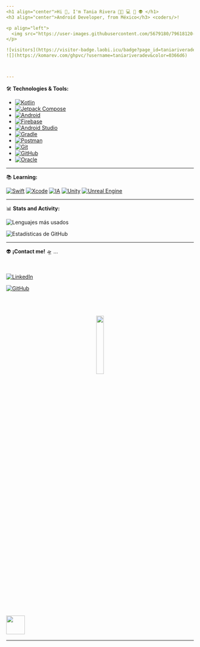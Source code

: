 ```yaml
---
<h1 align="center">Hi 👋, I'm Tania Rivera 👩‍💻 💻 📲 👽 </h1>
<h3 align="center">Android Developer, from México</h3> <𝚌𝚘𝚍𝚎𝚛𝚜/>!

<p align="left">
  <img src="https://user-images.githubusercontent.com/5679180/79618120-0daffb80-80be-11ea-819e-d2b0fa904d07.gif" width="27px">
</p>

![visitors](https://visitor-badge.laobi.icu/badge?page_id=taniariveradev.taniariveradev)
![](https://komarev.com/ghpvc/?username=taniariveradev&color=0366d6)



---
```


🛠️ **Technologies & Tools:**

- [![Kotlin](https://img.shields.io/badge/Kotlin-B125EA?style=for-the-badge&logo=kotlin&logoColor=white)](https://kotlinlang.org/)
- [![Jetpack Compose](https://img.shields.io/badge/Jetpack_Compose-4285F4?style=for-the-badge&logo=android&logoColor=white)](https://developer.android.com/jetpack/compose)
- [![Android](https://img.shields.io/badge/Android-3DDC84?style=for-the-badge&logo=android&logoColor=white)](https://www.android.com/)
- [![Firebase](https://img.shields.io/badge/Firebase-FFCA28?style=for-the-badge&logo=firebase&logoColor=black)](https://firebase.google.com/)
- [![Android Studio](https://img.shields.io/badge/Android_Studio-3DDC84?style=for-the-badge&logo=android-studio&logoColor=white)](https://developer.android.com/studio)
- [![Gradle](https://img.shields.io/badge/Gradle-02303A?style=for-the-badge&logo=gradle&logoColor=white)](https://gradle.org/)
- [![Postman](https://img.shields.io/badge/Postman-FF6C37?style=for-the-badge&logo=postman&logoColor=white)](https://www.postman.com/)
- [![Git](https://img.shields.io/badge/Git-F05032?style=for-the-badge&logo=git&logoColor=white)](https://git-scm.com/)
- [![GitHub](https://img.shields.io/badge/GitHub-100000?style=for-the-badge&logo=github&logoColor=white)](https://github.com/)
- [![Oracle](https://img.shields.io/badge/Oracle-F80000?style=for-the-badge&logo=oracle&logoColor=white)](https://www.oracle.com/)

---

📚 **Learning:**

[![Swift](https://img.shields.io/badge/Swift-FA7343?style=for-the-badge&logo=swift&logoColor=white)](https://developer.apple.com/swift/)
[![Xcode](https://img.shields.io/badge/Xcode-147EFB?style=for-the-badge&logo=xcode&logoColor=white)](https://developer.apple.com/xcode/)
[![IA](https://img.shields.io/badge/Inteligencia_Artificial-FF6F61?style=for-the-badge&logo=openai&logoColor=white)](https://openai.com/)
[![Unity](https://img.shields.io/badge/Unity-000000?style=for-the-badge&logo=unity&logoColor=white)](https://unity.com/)
[![Unreal Engine](https://img.shields.io/badge/Unreal_Engine-0E1128?style=for-the-badge&logo=unrealengine&logoColor=white)](https://www.unrealengine.com/)

---

📊 **Stats and Activity:**

![Lenguajes más usados](https://github-readme-stats.vercel.app/api/top-langs/?username=taniariveradev&layout=compact&theme=dark&hide_border=true&bg_color=0D1117&title_color=00FF00&text_color=FFFFFF)

![Estadísticas de GitHub](https://github-readme-stats.vercel.app/api?username=taniariveradev&show_icons=true&theme=dark&hide_border=true&bg_color=0D1117&title_color=00FF00&icon_color=00FF00&text_color=FFFFFF)

---

👽 **¡Contact me!** 🛸 ...

<br>
  
[![LinkedIn](https://img.shields.io/badge/LinkedIn-0077B5?style=for-the-badge&logo=linkedin&logoColor=white)](https://www.linkedin.com/in/taniariveradev)

[![GitHub](https://img.shields.io/badge/GitHub-181717?style=for-the-badge&logo=github&logoColor=white)](https://github.com/taniariveradev)  
</br>

<p align="center">
  <br/>
   <br/>
  <img src="https://media.giphy.com/media/jpVnC65DmYeyRL4LHS/giphy.gif" width="20%">
</p>

### <img src="https://raw.githubusercontent.com/alexnaiman/alexnaiman/master/resources/bongocat.gif" width="50px" />

---








<!--
**taniariveradev/taniariveradev** is a ✨ _special_ ✨ repository because its `README.md` (this file) appears on your GitHub profile.

Here are some ideas to get you started:

- 🔭 I’m currently working on ...
- 🌱 I’m currently learning ...
- 👯 I’m looking to collaborate on ...
- 🤔 I’m looking for help with ...
- 💬 Ask me about ...
- 📫 How to reach me: ...
- 😄 Pronouns: ...
- ⚡ Fun fact: ...
-->
